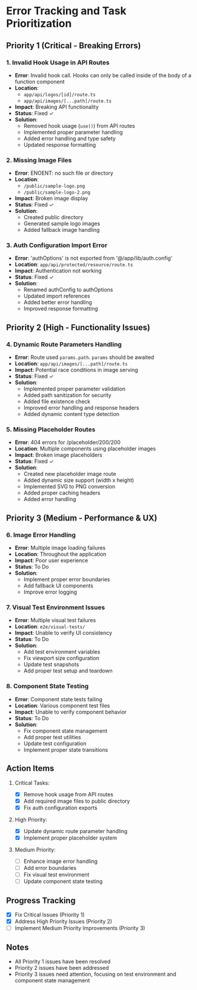 # Error Tracking and Task Prioritization

## Priority 1 (Critical - Breaking Errors)

### 1. Invalid Hook Usage in API Routes

- **Error**: Invalid hook call. Hooks can only be called inside of the body of a function component
- **Location**:
  - `app/api/logos/[id]/route.ts`
  - `app/api/images/[...path]/route.ts`
- **Impact**: Breaking API functionality
- **Status**: Fixed ✓
- **Solution**:
  - Removed hook usage (`use()`) from API routes
  - Implemented proper parameter handling
  - Added error handling and type safety
  - Updated response formatting

### 2. Missing Image Files

- **Error**: ENOENT: no such file or directory
- **Location**:
  - `/public/sample-logo.png`
  - `/public/sample-logo-2.png`
- **Impact**: Broken image display
- **Status**: Fixed ✓
- **Solution**:
  - Created public directory
  - Generated sample logo images
  - Added fallback image handling

### 3. Auth Configuration Import Error

- **Error**: 'authOptions' is not exported from '@/app/lib/auth.config'
- **Location**: `app/api/protected/resource/route.ts`
- **Impact**: Authentication not working
- **Status**: Fixed ✓
- **Solution**:
  - Renamed authConfig to authOptions
  - Updated import references
  - Added better error handling
  - Improved response formatting

## Priority 2 (High - Functionality Issues)

### 4. Dynamic Route Parameters Handling

- **Error**: Route used `params.path`. `params` should be awaited
- **Location**: `app/api/images/[...path]/route.ts`
- **Impact**: Potential race conditions in image serving
- **Status**: Fixed ✓
- **Solution**:
  - Implemented proper parameter validation
  - Added path sanitization for security
  - Added file existence check
  - Improved error handling and response headers
  - Added dynamic content type detection

### 5. Missing Placeholder Routes

- **Error**: 404 errors for /placeholder/200/200
- **Location**: Multiple components using placeholder images
- **Impact**: Broken image placeholders
- **Status**: Fixed ✓
- **Solution**:
  - Created new placeholder image route
  - Added dynamic size support (width x height)
  - Implemented SVG to PNG conversion
  - Added proper caching headers
  - Added error handling

## Priority 3 (Medium - Performance & UX)

### 6. Image Error Handling

- **Error**: Multiple image loading failures
- **Location**: Throughout the application
- **Impact**: Poor user experience
- **Status**: To Do
- **Solution**:
  - Implement proper error boundaries
  - Add fallback UI components
  - Improve error logging

### 7. Visual Test Environment Issues

- **Error**: Multiple visual test failures
- **Location**: `e2e/visual-tests/`
- **Impact**: Unable to verify UI consistency
- **Status**: To Do
- **Solution**:
  - Add test environment variables
  - Fix viewport size configuration
  - Update test snapshots
  - Add proper test setup and teardown

### 8. Component State Testing

- **Error**: Component state tests failing
- **Location**: Various component test files
- **Impact**: Unable to verify component behavior
- **Status**: To Do
- **Solution**:
  - Fix component state management
  - Add proper test utilities
  - Update test configuration
  - Implement proper state transitions

## Action Items

1. Critical Tasks:

   - [x] Remove hook usage from API routes
   - [x] Add required image files to public directory
   - [x] Fix auth configuration exports

2. High Priority:

   - [x] Update dynamic route parameter handling
   - [x] Implement proper placeholder system

3. Medium Priority:
   - [ ] Enhance image error handling
   - [ ] Add error boundaries
   - [ ] Fix visual test environment
   - [ ] Update component state testing

## Progress Tracking

- [x] Fix Critical Issues (Priority 1)
- [x] Address High Priority Issues (Priority 2)
- [ ] Implement Medium Priority Improvements (Priority 3)

## Notes

- All Priority 1 issues have been resolved
- Priority 2 issues have been addressed
- Priority 3 issues need attention, focusing on test environment and component state management
